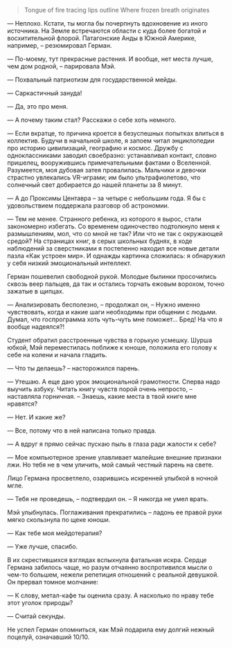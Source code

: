 > Tongue of fire tracing lips outline Where frozen breath originates

— Неплохо. Кстати, ты могла бы почерпнуть вдохновение из иного источника. На Земле встречаются области с куда более богатой и восхитительной флорой. Патагонские Анды в Южной Америке, например, – резюмировал Герман.

— По-моему, тут прекрасные растения. И вообще, нет места лучше, чем дом родной, – парировала Мэй.

— Похвальный патриотизм для государственной мейды.

— Саркастичный зануда!

— Да, это про меня.

— А почему таким стал? Расскажи о себе хоть немного.

— Если вкратце, то причина кроется в безуспешных попытках влиться в коллектив. Будучи в начальной школе, я запоем читал энциклопедии про историю цивилизаций, географию и космос. Дружбу с одноклассниками заводил своебразно: устанавливал контакт, словно пришелец, вооружившись примечательными фактами о Вселенной. Разумеется, моя дубовая затея провалилась. Мальчики и девочки страстно увлекались VR-играми; им было ультрафиолетово, что солнечный свет добирается до нашей планеты за 8 минут.

— А до Проксимы Центавра – за четыре с небольшим года. Я бы с удовольствием поддержала разговор об астрономии.

— Тем не менее. Странного ребенка, из которого я вырос, стали закономерно избегать. Со временем одиночество подтолкнуло меня к размышлениям, мол, что со мной не так? Или что не так с окружающей средой? На страницах книг, в серых школьных буднях, в ходе наблюдений за сверстниками я постепенно находил все новые детали пазла «Как устроен мир». И однажды картинка сложилась: я обнаружил у себя низкий эмоциональный интеллект.

Герман пошевелил свободной рукой. Молодые былинки просочились сквозь веер пальцев, да так и остались торчать ежовым ворохом, точно зажатые в щипцах.

— Анализировать бесполезно, – продолжал он, – Нужно именно чувствовать, когда и какие шаги необходимы при общении с людьми. Думал, что госпрограмма хоть чуть-чуть мне поможет... Бред! На что я вообще надеялся?!

Студент обратил расстроенные чувства в горькую усмешку. Шурша юбкой, Мэй переместилась поближе к юноше, положила его голову к себе на колени и начала гладить.

— Что ты делаешь? – насторожился парень.

— Утешаю. А еще даю урок эмоциональной грамотности. Сперва надо выучить азбуку. Читать книгу чувств порой очень непросто, – наставляла горничная. – Знаешь, какие места в твой книге мне нравятся?

— Нет. И какие же?

— Все, потому что в ней написана только правда.

— А вдруг я прямо сейчас пускаю пыль в глаза ради жалости к себе?

— Мое компьютерное зрение улавливает малейшие внешние признаки лжи. Но тебя не в чем уличить, мой самый честный парень на свете.

Лицо Германа просветлело, озарившись искренней улыбкой в ночной мгле.

— Тебя не проведешь, – подтвердил он. – Я никогда не умел врать.

Мэй улыбнулась. Поглаживания прекратились – ладонь ее правой руки мягко скользнула по щеке юноши.

— Как тебе моя мейдотерапия?

— Уже лучше, спасибо.

В их скрестившихся взглядах вспыхнула фатальная искра. Сердце Германа забилось чаще, но разум отчаянно воспротивился мысли о чем-то большем, нежели репетиция отношений с реальной девушкой. Он прервал томное молчание:

— К слову, метал-кафе ты оценила сразу. А насколько по нраву тебе этот уголок природы?

— Считай секунды.

Не успел Герман опомниться, как Мэй подарила ему долгий нежный поцелуй, означавший 10/10.